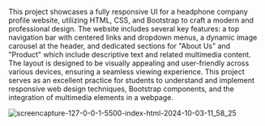 This project showcases a fully responsive UI for a headphone company profile 
website, utilizing HTML, CSS, and Bootstrap to craft a modern and professional 
design. The website includes several key features: a top navigation bar with 
centered links and dropdown menus, a dynamic image carousel at the header, and 
dedicated sections for "About Us" and "Product" which include descriptive text 
and related multimedia content. The layout is designed to be visually appealing 
and user-friendly across various devices, ensuring a seamless viewing experience. 
This project serves as an excellent practice for students to understand and 
implement responsive web design techniques, Bootstrap components, and the 
integration of multimedia elements in a webpage. 

![screencapture-127-0-0-1-5500-index-html-2024-10-03-11_58_25](https://github.com/user-attachments/assets/6de846ac-92f7-4b16-b8b3-fb3532348b35)
